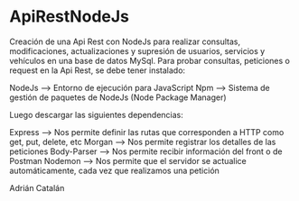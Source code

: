 # ApiRestNodeJs
Creación de una Api Rest con NodeJs para realizar consultas, modificaciones, actualizaciones y supresión de usuarios, servicios y vehículos en una base de datos MySql. Para probar consultas, peticiones o request en la Api Rest, se debe tener instalado:

NodeJs --> Entorno de ejecución para JavaScript
Npm --> Sistema de gestión de paquetes de NodeJs (Node Package Manager)

Luego descargar las siguientes dependencias:

Express --> Nos permite definir las rutas que corresponden a HTTP como get, put, delete, etc
Morgan --> Nos permite registrar los detalles de las peticiones
Body-Parser --> Nos permite recibir información del front o de Postman
Nodemon --> Nos permite que el servidor se actualice automáticamente, cada vez que realizamos una petición

Adrián Catalán
